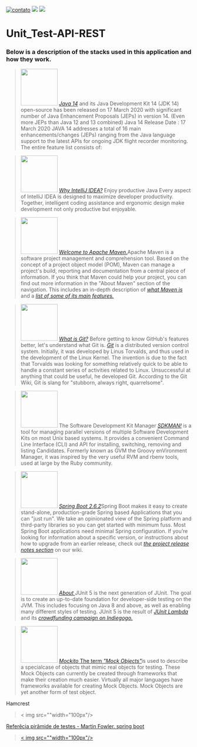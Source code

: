 [![contato](https://img.shields.io/badge/Windows-0078D6?style=for-the-badge&logo=windows&logoColor=white)]()
[![](https://img.shields.io/badge/Ubuntu-E95420?style=for-the-badge&logo=ubuntu&logoColor=white)]()
[![](https://img.shields.io/badge/Java-ED8B00?style=for-the-badge&logo=java&logoColor=white)]()

# Unit_Test-API-REST
<p><h3>Below is a description of the stacks used in this application and how they work.</h3></p>



> <p><div align="left">
> <img src="https://user-images.githubusercontent.com/66042254/147762480-ed86f039-8e1a-43fd-a9a8-ae786f69d095.jpg"width="100px"/>
> <a href="https://www.oracle.com/java/technologies/javase/14all-relnotes.html"><i>Java 14</i></a> and its Java Development Kit 14 (JDK 14) open-source has been released on 17   March 2020 with significant number of Java Enhancement Proposals (JEPs) in version 14. (Even more JEPs than Java 12 and 13 combined) Java 14 Release Date : 17 March 2020 JAVA    14 addresses a total of 16 main enhancements/changes (JEPs) ranging from the Java language support to the latest APIs for ongoing JDK flight recorder monitoring. The entire      feature list consists of:
</div></p>

> <p><div align="left">
> <img src="https://user-images.githubusercontent.com/66042254/147763540-4d498e16-105f-4f89-8ee0-2dec2ad232a1.png"width="100px"/>
> <a href="https://www.jetbrains.com/pt-br/idea/"><i> Why IntelliJ IDEA?</i></a>
>  Enjoy productive Java
>  Every aspect of IntelliJ IDEA is designed to maximize developer productivity. Together, intelligent coding assistance and ergonomic design make development not only               productive but enjoyable.    
 </div></p>



> <p><div align="left">
> <img src="https://user-images.githubusercontent.com/66042254/147788147-9a80387b-2a97-4fb3-8f17-568f329fca49.png"width="100px"/> 
> <a href="https://maven.apache.org/"><i>Welcome to Apache Maven.</i></a>Apache Maven is a software project management and comprehension tool. Based on the concept of a project    object model (POM), Maven can manage a project's build, reporting and documentation from a central piece of information.
>  If you think that Maven could help your project, you can find out more information in the "About Maven" section of the navigation.                                                This includes an in-depth description of <a href="https://maven.apache.org/what-is-maven.html"><i>what Maven is</i></a> and a <a href="https://maven.apache.org/maven-            features.html"><i>list of some of its main features.</i></a>
 </div><p>


> <p><div align="left">
> <img src="https://user-images.githubusercontent.com/66042254/147789828-8e9c56ad-d3ac-44b3-a7f2-bb3e4c25b821.jpg"width="100"/> 
> <a href="https://blog.betrybe.com/tecnologia/git-e-github/"><i>What is Git?</i></a> Before getting to know GitHub's features better, let's understand what Git is.
> <a href="https://git-scm.com/book/pt-br/v2/Come%C3%A7ando-Uma-Breve-Hist%C3%B3ria-do-Git"><i>Git</i></a> is a distributed version control system. Initially, it was developed      by Linus Torvalds, and thus used in the development of the Linux Kernel. The invention is due to the fact that Torvalds was looking for something relatively quick to be able    to handle a constant series of activities related to Linux. Unsuccessful at anything that could be useful, he developed Git. According to the Git Wiki, Git is slang for          "stubborn, always right, quarrelsome".   
 </div></p>



> <p><div align="left">
> <img src="https://user-images.githubusercontent.com/66042254/147758671-3d50962d-0530-45a4-b6c4-709abb7460f3.png" width="100px"/>
> The Software Development Kit Manager
> <a href="https://sdkman.io/"><i>SDKMAN!</i></a> is a tool for managing parallel versions of multiple Software Development Kits on most Unix based systems. It provides a          convenient Command Line Interface (CLI) and API for installing, switching, removing and listing Candidates. Formerly known as GVM the Groovy enVironment Manager, it was          inspired by the very useful RVM and rbenv tools, used at large by the Ruby community. 
</div></p>


 > <p><div align="left">
 > <img src="https://user-images.githubusercontent.com/66042254/147795721-c2fd4c14-57d0-413d-8447-9eed0a866496.png" width="100px"/>
 > <a href="https://spring.io/projects/spring-boot"><i>Spring Boot 2.6.2</i></a>Spring Boot makes it easy to create stand-alone, production-grade Spring based Applications that     you can "just run".
 >  We take an opinionated view of the Spring platform and third-party libraries so you can get started with minimum fuss. Most Spring Boot applications need minimal Spring         configuration.
 >   If you’re looking for information about a specific version, or instructions about how to upgrade from an earlier release, check out <a href="https://github.com/spring-           projects/spring-boot/wiki#release-notes"/><i> the project release notes section</i></a> on our wiki.
  </div></p>    


  > <p><div align="left">
 > <img src="https://user-images.githubusercontent.com/66042254/147796341-c1a6af4c-9dc2-48c5-bf1d-3aef81c93d65.png" width="100px"/>
 > <a href="https://junit.org/junit5/"><i>About </i></a>JUnit 5 is the next generation of JUnit. The goal is to create an up-to-date foundation for developer-side testing on the       JVM.
 >   This includes focusing on Java 8 and above, as well as enabling many different styles of testing.
 >   JUnit 5 is the result of <a href="https://junit.org/junit4/junit-lambda.html"><i>JUnit Lambda</i></a> and its <a href="https://junit.org/junit4/junit-lambda-                    campaign.html"><i>crowdfunding campaign on Indiegogo.</i></a>
  </div></p>  
  
  


 > <p><div align="left">
 > <img src="https://user-images.githubusercontent.com/66042254/147796829-66d87798-7682-4f75-8f0e-f7689032f30d.jpg" width="100px"/>
 > <a href="https://www.devmedia.com.br/mocks-introducao-a-automatizacao-de-testes-com-mock-object/30641"><i>Mockito </i> The term <a href="https://site.mockito.org/"><i>"Mock       Objects"</i></a>is used to describe a specialcase of objects that mimic real objects for testing. These Mock Objects can currently be created through frameworks that make       their creation much easier.
>     Virtually all major languages have frameworks available for creating Mock Objects. Mock Objects are yet another form of test object.
  </div></p>   
  
   Hamcrest
   > <p><div align="left">
 > < img src=""width="100px"/>
 > <a href=""><i></i>
  </div></p>   
  
  
 Referêcia pirâmide de testes - Martin Fowler.
  spring boot
 > <p><div align="left"</p>
 > < img src=""width="100px"/>
 > <a href=""><i></i>
  </div></p>   
 
 
  
  

  
  

 
